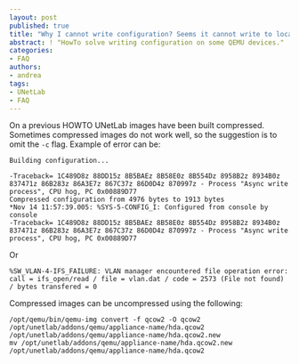```yaml
---
layout: post
published: true
title: "Why I cannot write configuration? Seems it cannot write to local disk."
abstract: ! "HowTo solve writing configuration on some QEMU devices."
categories:
- FAQ
authors:
- andrea
tags:
- UNetLab
- FAQ
---
```

On a previous HOWTO UNetLab images have been built compressed. Sometimes compressed images do not work well, so the suggestion is to omit the `-c` flag. Example of error can be:

~~~
Building configuration...

-Traceback= 1C489D8z 88DD15z 8B5BAEz 8B58E0z 8B554Dz 8958B2z 8934B0z 837471z 86B283z 86A3E7z 867C37z 86D0D4z 870997z - Process "Async write process", CPU hog, PC 0x00889D77
Compressed configuration from 4976 bytes to 1913 bytes
*Nov 14 11:57:39.005: %SYS-5-CONFIG_I: Configured from console by console
-Traceback= 1C489D8z 88DD15z 8B5BAEz 8B58E0z 8B554Dz 8958B2z 8934B0z 837471z 86B283z 86A3E7z 867C37z 86D0D4z 870997z - Process "Async write process", CPU hog, PC 0x00889D77
~~~

Or

~~~
%SW_VLAN-4-IFS_FAILURE: VLAN manager encountered file operation error: call = ifs_open/read / file = vlan.dat / code = 2573 (File not found) / bytes transfered = 0
~~~

Compressed images can be uncompressed using the following:

~~~
/opt/qemu/bin/qemu-img convert -f qcow2 -O qcow2 /opt/unetlab/addons/qemu/appliance-name/hda.qcow2 /opt/unetlab/addons/qemu/appliance-name/hda.qcow2.new
mv /opt/unetlab/addons/qemu/appliance-name/hda.qcow2.new /opt/unetlab/addons/qemu/appliance-name/hda.qcow2
~~~
